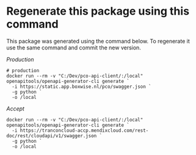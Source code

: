# Regenerate this package using this command

This package was generated using the command below. To regenerate it use the same command and commit the new version.

*Production*
```shell
# production
docker run --rm -v "C:/Dev/pco-api-client/:/local" openapitools/openapi-generator-cli generate `
  -i https://static.app.boxwise.nl/pco/swagger.json `
  -g python `
  -o /local
```


*Accept*
```shell
docker run --rm -v "C:/Dev/pco-api-client/:/local" openapitools/openapi-generator-cli generate `
  -i https://tranconcloud-accp.mendixcloud.com/rest-doc/rest/cloudapi/v1/swagger.json `
  -g python `
  -o /local 
```
